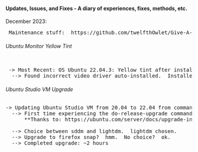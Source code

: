 #### Updates, Issues, and Fixes - A diary of experiences, fixes, methods, etc.

December 2023:
<pre> Maintenance stuff:  https://github.com/twelfthOwlet/Give-A-Hoot/blob/main/slw_Mecha_README.md </pre>

###### Ubuntu Monitor Yellow Tint 
<pre> 
 -> Most Recent: OS Ubuntu 22.04.3: Yellow tint after installing 2nd monitor.  
  --> Found incorrect video driver auto-installed.  Installed correct Nvidia driver package to correct yellow coloration.
</pre>  
###### Ubuntu Studio VM Upgrade
<pre>
-> Updating Ubuntu Studio VM from 20.04 to 22.04 from command line.  
  --> First time experiencing the do-release-upgrade command.  
      **Thanks to: https://ubuntu.com/server/docs/upgrade-introduction 

  --> Choice between sddm and lightdm.  lightdm chosen.
  --> Upgrade to firefox snap?  hmm.  No choice?  ok. 
  --> Completed upgrade: ~2 hours
</pre>

